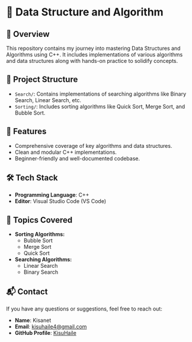 # 🎉 Data Structure and Algorithm

## 📖 **Overview**
This repository contains my journey into mastering Data Structures and Algorithms using C++. It includes implementations of various algorithms and data structures along with hands-on practice to solidify concepts.

## 📂 **Project Structure**
- `Search/`: Contains implementations of searching algorithms like Binary Search, Linear Search, etc.
- `Sorting/`: Includes sorting algorithms like Quick Sort, Merge Sort, and Bubble Sort.

## 🚀 **Features**
- Comprehensive coverage of key algorithms and data structures.
- Clean and modular C++ implementations.
- Beginner-friendly and well-documented codebase.

## 🛠️ **Tech Stack**
- **Programming Language**: C++
- **Editor**: Visual Studio Code (VS Code)

## 📜 **Topics Covered**
- **Sorting Algorithms:**
  - Bubble Sort
  - Merge Sort
  - Quick Sort
- **Searching Algorithms:**
  - Linear Search
  - Binary Search

## 📬 **Contact**
If you have any questions or suggestions, feel free to reach out:
- **Name**: Kisanet
- **Email**: [kisuhaile4@gmail.com](mailto:your-email@example.com)
- **GitHub Profile**: [KisuHaile](https://github.com/KisuHaile)
